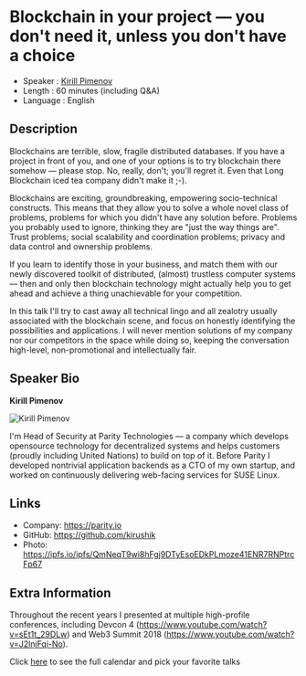 Blockchain in your project — you don't need it, unless you don't have a choice
=================================================

* Speaker   : [Kirill Pimenov](https://pixels.camp/kirushik)
* Length    : 60 minutes (including Q&A)
* Language  : English

Description
-----------

Blockchains are terrible, slow, fragile distributed databases.
If you have a project in front of you, and one of your options is to try blockchain there somehow — please stop.
No, really, don't; you'll regret it.
Even that Long Blockchain iced tea company didn't make it ;-).

Blockchains are exciting, groundbreaking, empowering socio-technical constructs.
This means that they allow you to solve a whole novel class of problems, problems for which you didn't have any solution before.
Problems you probably used to ignore, thinking they are "just the way things are".
Trust problems; social scalability and coordination problems; privacy and data control and ownership problems.

If you learn to identify those in your business, and match them with our newly discovered toolkit of distributed, (almost) trustless computer systems — then and only then blockchain technology might actually help you to get ahead and achieve a thing unachievable for your competition.

In this talk I'll try to cast away all technical lingo and all zealotry usually associated with the blockchain scene, and focus on honestly identifying the possibilities and applications.
I will never mention solutions of my company nor our competitors in the space while doing so, keeping the conversation high-level, non-promotional and intellectually fair.

Speaker Bio
-----------

**Kirill Pimenov**

![Kirill Pimenov](https://raw.githubusercontent.com/PixelsCamp/talks/master/img/kirill_pimenov.jpg)

I'm Head of Security at Parity Technologies — a company which develops opensource technology for decentralized systems and helps customers (proudly including United Nations) to build on top of it.
Before Parity I developed nontrivial application backends as a CTO of my own startup, and worked on continuously delivering web-facing services for SUSE Linux.

Links
-----

* Company: https://parity.io
* GitHub: https://github.com/kirushik
* Photo: https://ipfs.io/ipfs/QmNeqT9wi8hFgj9DTyEsoEDkPLmoze41ENR7RNPtrcFp67

Extra Information
-----------------

Throughout the recent years I presented at multiple high-profile conferences, including Devcon 4 (https://www.youtube.com/watch?v=sEt1t_29DLw) and Web3 Summit 2018 (https://www.youtube.com/watch?v=J2lnjFqi-No).

Click [here][1] to see the full calendar and pick your favorite talks

[1]: https://pixels.camp/schedule/
